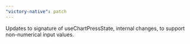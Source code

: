 ```yaml
---
"victory-native": patch
---
```


Updates to signature of useChartPressState, internal changes, to support non-numerical input values.
